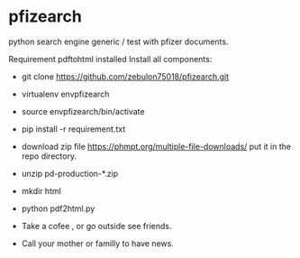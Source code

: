 # pfizearch
python search engine generic / test with pfizer documents.

Requirement pdftohtml installed
Install all components:

* git clone https://github.com/zebulon75018/pfizearch.git

* virtualenv envpfizearch
 
* source envpfizearch/bin/activate

* pip install -r requirement.txt

* download zip file https://phmpt.org/multiple-file-downloads/  put it in the repo directory.

* unzip pd-production-*.zip 

* mkdir html 

* python pdf2html.py 

* Take a cofee , or go outside see friends.

* Call your mother or familly to have news.
